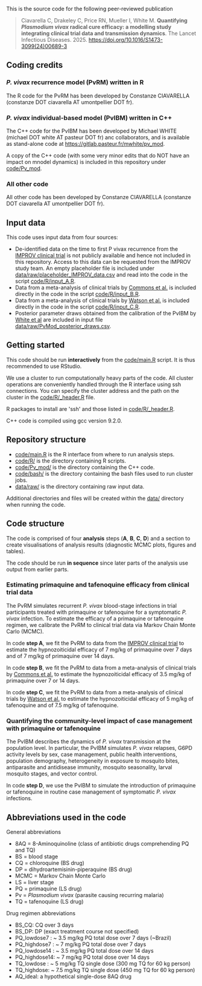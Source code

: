 This is the source code for the following peer-reviewed publication

> Ciavarella C, Drakeley C, Price RN, Mueller I, White M. **Quantifying _Plasmodium vivax_ radical cure efficacy: a modelling study integrating clinical trial data and transmission dynamics**. The Lancet Infectious Diseases. 2025. https://doi.org/10.1016/S1473-3099(24)00689-3


## Coding credits

### _P. vivax_ recurrence model (PvRM) written in R

The R code for the PvRM has been developed by Constanze CIAVARELLA (constanze DOT ciavarella AT umontpellier DOT fr).


### _P. vivax_ individual-based model (PvIBM) written in C++

The C++ code for the PvIBM has been developed by Michael WHITE (michael DOT white AT pasteur DOT fr) anc collaborators, and is available as stand-alone code at https://gitlab.pasteur.fr/mwhite/pv_mod.

A copy of the C++ code (with some very minor edits that do NOT have an impact on mnodel dynamics) is included in this repository under [code/Pv_mod](code/Pv_mod).


### All other code

All other code has been developed by Constanze CIAVARELLA (constanze DOT ciavarella AT umontpellier DOT fr).


## Input data

This code uses input data from four sources:

- De-identified data on the time to first P vivax recurrence from the [IMPROV clinical trial](http://dx.doi.org/10.1016/S0140-6736(19)31285-1) is not publicly available and hence not included in this repository. Access to this data can be requested from the IMPROV study team. An empty placeholder file is included under [data/raw/placeholder_IMPROV_data.csv](data/raw/placeholder_IMPROV_data.csv) and read into the code in the script [code/R/input_A.R](code/R/input_A.R).
- Data from a meta-analysis of clinical trials by [Commons et al.](https://doi.org/10.1016/S1473-3099(23)00430-9) is included directly in the code in the script [code/R/input_B.R](code/R/input_B.R).
- Data from a meta-analysis of clinical trials by [Watson et al.](https://doi.org/10.7554/eLife.83433) is included directly in the code in the script [code/R/input_C.R](code/R/input_C.R).
- Posterior parameter draws obtained from the calibration of the PvIBM by [White et al](http://dx.doi.org/10.1038/s41467-018-05860-8) are included in input file [data/raw/PvMod_posterior_draws.csv](data/raw/PvMod_posterior_draws.csv).


## Getting started

This code should be run **interactively** from the [code/main.R](code/main.R) script. It is thus recommended to use RStudio.

We use a cluster to run computationally heavy parts of the code. All cluster operations are conveniently handled through the R interface using ssh connections. You can specify the cluster address and the path on the cluster in the [code/R/_header.R](code/R/_header.R) file.

R packages to install are 'ssh' and those listed in [code/R/_header.R](code/R/_header.R).

C++ code is compiled using gcc version 9.2.0.


## Repository structure

- [code/main.R](code/main.R) is the R interface from where to run analysis steps.
- [code/R/](code/R/) is the directory containing R scripts.
- [code/Pv_mod/](code/Pv_mod/) is the directory containing the C++ code.
- [code/bash/](code/bash/) is the directory containing the bash files used to run cluster jobs.
- [data/raw/](data/raw/) is the directory containing raw input data.

Additional directories and files will be created within the [data/](data/) directory when running the code.


## Code structure

The code is comprised of four **analysis** steps (**A**, **B**, **C**, **D**) and a section to create visualisations of analysis results (diagnostic MCMC plots, figures and tables).

The code should be run **in sequence** since later parts of the analysis use output from earlier parts.


### Estimating primaquine and tafenoquine efficacy from clinical trial data

The PvRM simulates recurrent _P. vivax_ blood-stage infections in trial participants treated with primaquine or tafenoquine for a symptomatic _P. vivax_ infection. To estimate the efficacy of a primaquine or tafenoquine regimen, we calibrate the PvRM to clinical trial data via Markov Chain Monte Carlo (MCMC).

In code **step A**, we fit the PvRM to data from the [IMPROV clinical trial](http://dx.doi.org/10.1016/S0140-6736(19)31285-1) to estimate the hypnozoiticidal efficacy of 7 mg/kg of primaquine over 7 days and of 7 mg/kg of primaquine over 14 days.

In code **step B**, we fit the PvRM to data from a meta-analysis of clinical trials by [Commons et al.](https://doi.org/10.1016/S1473-3099(23)00430-9) to estimate the hypnozoiticidal efficacy of 3.5 mg/kg of primaquine over 7 or 14 days.

In code **step C**, we fit the PvRM to data from a meta-analysis of clinical trials by [Watson et al.](https://doi.org/10.7554/eLife.83433) to estimate the hypnozoiticidal efficacy of 5 mg/kg of tafenoquine and of 7.5 mg/kg of tafenoquine.


### Quantifying the community-level impact of case management with primaquine or tafenoquine

The PvIBM describes the dynamics of _P. vivax_ transmission at the population level. In particular, the PvIBM simulates _P. vivax_ relapses, G6PD activity levels by sex, case management, public health interventions, population demography, heterogeneity in exposure to mosquito bites, antiparasite and antidisease immunity, mosquito seasonality, larval mosquito stages, and vector control.

In code **step D**, we use the PvIBM to simulate the introduction of primaquine or tafenoquine in routine case management of symptomatic _P. vivax_ infections.


## Abbreviations used in the code

General abbreviations

-   8AQ = 8-Aminoquinoline (class of antibiotic drugs comprehending PQ and TQ)
-   BS = blood stage
-   CQ = chloroquine (BS drug)
-   DP = dihydroartemisinin-piperaquine (BS drug)
-   MCMC = Markov Chain Monte Carlo
-   LS = liver stage
-   PQ = primaquine (LS drug)
-   Pv = _Plasmodium vivax_ (parasite causing recurring malaria)
-   TQ = tafenoquine (LS drug)


Drug regimen abbreviations

-   BS_CQ: CQ over 3 days
-   BS_DP: DP (exact treatment course not specified)
-   PQ_lowdose7 :  \~ 3.5 mg/kg PQ total dose over 7 days (\~Brazil)
-   PQ_highdose7 : \~ 7 mg/kg PQ total dose over 7 days
-   PQ_lowdose14 : \~ 3.5 mg/kg PQ total dose over 14 days
-   PQ_highdose14: \~ 7 mg/kg PQ total dose over 14 days
-   TQ_lowdose : \~ 5 mg/kg TQ single dose (300 mg TQ for 60 kg person)
-   TQ_highdose: \~ 7.5 mg/kg TQ single dose (450 mg TQ for 60 kg person)
-   AQ_ideal: a hypothetical single-dose 8AQ drug
